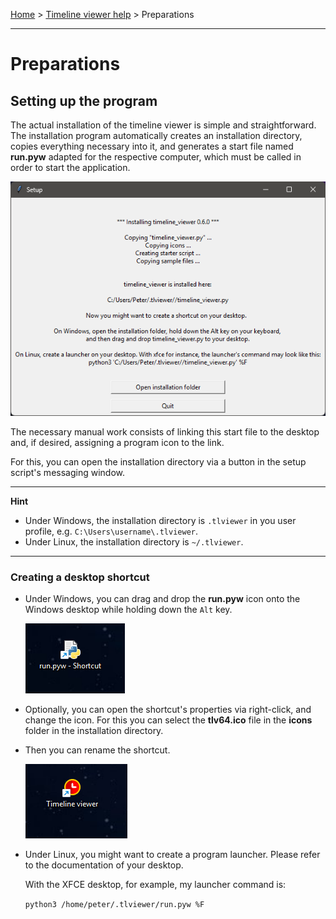 [Home](..) > [Timeline viewer help](index.md) > Preparations

---

# Preparations

## Setting up the program

The actual installation of the timeline viewer is simple and straightforward.
The installation program automatically creates an installation directory,
copies everything necessary into it, and generates a start file named
**run.pyw** adapted for the respective computer, which must be called
in order to start the application.

![Windows screenshot](images/setup01.png)

The necessary manual work consists of linking this start file to the
desktop and, if desired, assigning a program icon to the link.

For this, you can open the installation directory via a button 
in the setup script's messaging window.

---

**Hint**

- Under Windows, the installation directory is `.tlviewer` in you user profile, 
e.g. `C:\Users\username\.tlviewer`.
- Under Linux, the installation directory is `~/.tlviewer`.

--- 

### Creating a desktop shortcut

- Under Windows, you can drag and drop the **run.pyw** icon onto the Windows 
  desktop while holding down the `Alt` key.
  
  ![Windows screenshot](images/shortcut01.png)
- Optionally, you can open the shortcut's properties via right-click, 
  and change the icon. 
  For this you can select the **tlv64.ico** file in the **icons**
  folder in the installation directory. 
- Then you can rename the shortcut.

  ![Windows screenshot](images/shortcut02.png)

- Under Linux, you might want to create a program launcher. 
  Please refer to the documentation of your desktop.   
    
  With the XFCE desktop, for example, my launcher command is:
 
  ``python3 /home/peter/.tlviewer/run.pyw %F``


